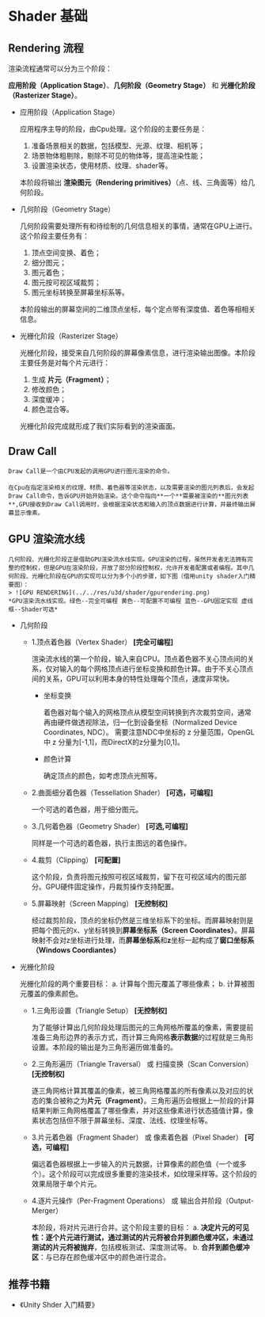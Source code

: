 Shader 基础
===

Rendering 流程
---

渲染流程通常可以分为三个阶段：

**应用阶段（Application Stage）**、**几何阶段（Geometry Stage）** 和 **光栅化阶段（Rasterizer Stage）**。

+ 应用阶段（Application Stage）
  
    应用程序主导的阶段，由Cpu处理。这个阶段的主要任务是：
    1. 准备场景相关的数据，包括模型、光源、纹理、相机等；
    2. 场景物体粗剔除，剔除不可见的物体等，提高渲染性能；
    3. 设置渲染状态，使用材质、纹理、shader等。

    本阶段将输出 **渲染图元（Rendering primitives）**（点、线、三角面等）给几何阶段。

+ 几何阶段（Geometry Stage）

    几何阶段需要处理所有和待绘制的几何信息相关的事情，通常在GPU上进行。这个阶段主要任务有：
    1. 顶点空间变换、着色；
    2. 细分图元；
    3. 图元着色；
    4. 图元按可视区域裁剪；
    5. 图元坐标转换至屏幕坐标系等。

    本阶段输出的屏幕空间的二维顶点坐标，每个定点带有深度值、着色等相相关信息。

+ 光栅化阶段（Rasterizer Stage）

    光栅化阶段，接受来自几何阶段的屏幕像素信息，进行渲染输出图像。本阶段主要任务是对每个片元进行：
    1. 生成 **片元（Fragment）**；
    2. 修改颜色；
    2. 深度缓冲；
    3. 颜色混合等。

    光栅化阶段完成就形成了我们实际看到的渲染画面。


Draw Call
---
    
    Draw Call是一个由CPU发起的调用GPU进行图元渲染的命令。

    在Cpu在指定渲染相关的纹理、材质、着色器等渲染状态，以及需要渲染的图元列表后，会发起Draw Call命令，告诉GPU开始开始渲染。这个命令指向**一个**需要被渲染的**图元列表**,GPU接收到Draw Call调用时，会根据渲染状态和输入的顶点数据进行计算，并最终输出屏幕显示像素。


GPU 渲染流水线
---

    几何阶段、光栅化阶段正是借助GPU渲染流水线实现。GPU渲染的过程，虽然开发者无法拥有完整的控制权，但是GPU在渲染阶段，开放了部分阶段控制权，允许开发者配置或者编程。其中几何阶段、光栅化阶段在GPU的实现可以分为多个小的步骤，如下图（借用unity shader入门精要图）：
    > ![GPU RENDERING](../../res/u3d/shader/gpurendering.png)
    *GPU渲染流水线实现。绿色--完全可编程 黄色--可配置不可编程 蓝色--GPU固定实现 虚线框--Shader可选*

+ 几何阶段

  - 1.顶点着色器（Vertex Shader） **[完全可编程]**

    渲染流水线的第一个阶段，输入来自CPU。顶点着色器不关心顶点间的关系，仅对输入的每个网格顶点进行坐标变换和颜色计算。由于不关心顶点间的关系，GPU可以利用本身的特性处理每个顶点，速度非常快。

    - 坐标变换

        着色器对每个输入的网格顶点从模型空间转换到齐次裁剪空间，通常再由硬件做透视除法，归一化到设备坐标（Normalized Device Coordinates, NDC）。
        需要注意NDC中坐标的 z 分量范围，OpenGL中 z 分量为[-1,1]，而DirectX的z分量为[0,1]。

    - 颜色计算

        确定顶点的颜色，如考虑顶点光照等。

  - 2.曲面细分着色器（Tessellation Shader） **[可选，可编程]**

    一个可选的着色器，用于细分图元。

  - 3.几何着色器（Geometry Shader） **[可选,可编程]**

    同样是一个可选的着色器，执行主图远的着色操作。

  - 4.裁剪（Clipping） **[可配置]**

    这个阶段，负责将图元按照可视区域裁剪，留下在可视区域内的图元部分。GPU硬件固定操作，丹裁剪操作支持配置。

  - 5.屏幕映射（Screen Mapping） **[无控制权]**

    经过裁剪阶段，顶点的坐标仍然是三维坐标系下的坐标。而屏幕映射则是把每个图元的x、y坐标转换到**屏幕坐标系（Screen Coordinates）**。屏幕映射不会对z坐标进行处理，而**屏幕坐标系**和**z**坐标一起构成了**窗口坐标系（Windows Coordiantes）**

+ 光栅化阶段

    光栅化阶段的两个重要目标：
        a. 计算每个图元覆盖了哪些像素；
        b. 计算被图元覆盖的像素颜色。

  - 1.三角形设置（Triangle Setup） **[无控制权]**
    
    为了能够计算出几何阶段处理后图元的三角网格所覆盖的像素，需要提前准备三角形边界的表示方式，而计算三角网格**表示数据**的过程就是三角形设置。本阶段的输出是为三角形遍历做准备的。

  - 2.三角形遍历（Triangle Traversal） 或 扫描变换（Scan Conversion） **[无控制权]**

    逐三角网格计算其覆盖的像素，被三角网格覆盖的所有像素以及对应的状态的集合被称之为**片元（Fragment）**。三角形遍历会根据上一阶段的计算结果判断三角网格覆盖了哪些像素，并对这些像素进行状态插值计算，像素状态包括但不限于屏幕坐标、深度、法线、纹理坐标等。

  - 3.片元着色器（Fragment Shader） 或 像素着色器（Pixel Shader） **[可选，可编程]**

    偏远着色器根据上一步输入的片元数据，计算像素的颜色值（一个或多个）。这个阶段可以完成很多重要的渲染技术，如纹理采样等。这个阶段的效果局限于单个片元。

  - 4.逐片元操作（Per-Fragment Operations） 或 输出合并阶段（Output-Merger）
  
    本阶段，将对片元进行合并。这个阶段主要的目标：
        a. **决定片元的可见性：逐个片元进行测试，通过测试的片元将被合并到颜色缓冲区，未通过测试的片元将被抛弃**，包括模板测试、深度测试等。
        b. **合并到颜色缓冲区**：与已存在颜色缓冲区中的颜色进行混合。

推荐书籍
---

+ 《Unity Shder 入门精要》

   <div id="gitmentContainer"></div>
   <link rel="stylesheet" href="https://billts.site/extra_css/gitment.css">
   <script src="https://billts.site/js/gitment.js"></script>
   <script src="../../gitment.js"></script>
